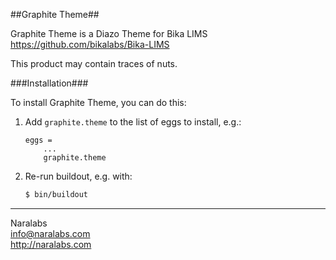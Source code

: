 ##Graphite Theme##

Graphite Theme is a Diazo Theme for Bika LIMS https://github.com/bikalabs/Bika-LIMS

This product may contain traces of nuts.


###Installation###

To install Graphite Theme, you can do this:

1. Add ``graphite.theme`` to the list of eggs to install, e.g.:

    ```
    eggs =
        ...
        graphite.theme
    ```

2. Re-run buildout, e.g. with:

    ```sh
    $ bin/buildout
    ```

***

Naralabs  
info@naralabs.com  
http://naralabs.com  

